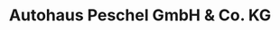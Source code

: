 ---
title: "Autohaus Peschel GmbH & Co. KG"
url: /dresden/autohaus-peschel-gmbh-und-co-kg/
shop: Autohaus
---
